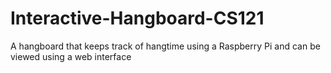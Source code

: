 # Interactive-Hangboard-CS121
A hangboard that keeps track of hangtime using a Raspberry Pi and can be viewed using a web interface
